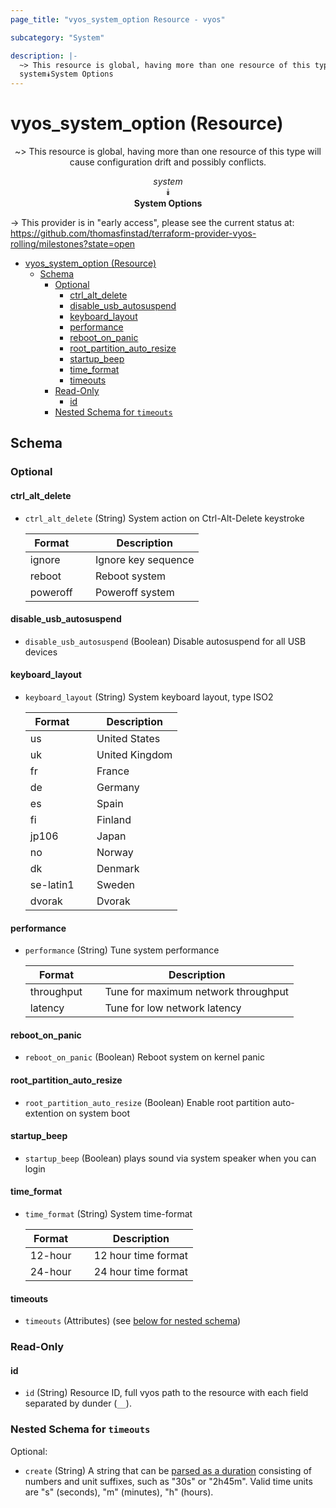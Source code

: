 ```yaml
---
page_title: "vyos_system_option Resource - vyos"

subcategory: "System"

description: |-
  ~> This resource is global, having more than one resource of this type will cause configuration drift and possibly conflicts.
  system⯯System Options
---
```


# vyos_system_option (Resource)
<center>

~> This resource is global, having more than one resource of this type will cause configuration drift and possibly conflicts.

*system*  
⯯  
**System Options**


</center>

-> This provider is in "early access", please see the current status at: https://github.com/thomasfinstad/terraform-provider-vyos-rolling/milestones?state=open

<!--TOC-->

- [vyos_system_option (Resource)](#vyos_system_option-resource)
  - [Schema](#schema)
    - [Optional](#optional)
      - [ctrl_alt_delete](#ctrl_alt_delete)
      - [disable_usb_autosuspend](#disable_usb_autosuspend)
      - [keyboard_layout](#keyboard_layout)
      - [performance](#performance)
      - [reboot_on_panic](#reboot_on_panic)
      - [root_partition_auto_resize](#root_partition_auto_resize)
      - [startup_beep](#startup_beep)
      - [time_format](#time_format)
      - [timeouts](#timeouts)
    - [Read-Only](#read-only)
      - [id](#id)
    - [Nested Schema for `timeouts`](#nested-schema-for-timeouts)

<!--TOC-->

<!-- schema generated by tfplugindocs -->
## Schema

### Optional

#### ctrl_alt_delete
- `ctrl_alt_delete` (String) System action on Ctrl-Alt-Delete keystroke

    |  Format    &emsp;|  Description          |
    |------------|-----------------------|
    |  ignore    &emsp;|  Ignore key sequence  |
    |  reboot    &emsp;|  Reboot system        |
    |  poweroff  &emsp;|  Poweroff system      |
#### disable_usb_autosuspend
- `disable_usb_autosuspend` (Boolean) Disable autosuspend for all USB devices
#### keyboard_layout
- `keyboard_layout` (String) System keyboard layout, type ISO2

    |  Format     &emsp;|  Description     |
    |-------------|------------------|
    |  us         &emsp;|  United States   |
    |  uk         &emsp;|  United Kingdom  |
    |  fr         &emsp;|  France          |
    |  de         &emsp;|  Germany         |
    |  es         &emsp;|  Spain           |
    |  fi         &emsp;|  Finland         |
    |  jp106      &emsp;|  Japan           |
    |  no         &emsp;|  Norway          |
    |  dk         &emsp;|  Denmark         |
    |  se-latin1  &emsp;|  Sweden          |
    |  dvorak     &emsp;|  Dvorak          |
#### performance
- `performance` (String) Tune system performance

    |  Format      &emsp;|  Description                          |
    |--------------|---------------------------------------|
    |  throughput  &emsp;|  Tune for maximum network throughput  |
    |  latency     &emsp;|  Tune for low network latency         |
#### reboot_on_panic
- `reboot_on_panic` (Boolean) Reboot system on kernel panic
#### root_partition_auto_resize
- `root_partition_auto_resize` (Boolean) Enable root partition auto-extention on system boot
#### startup_beep
- `startup_beep` (Boolean) plays sound via system speaker when you can login
#### time_format
- `time_format` (String) System time-format

    |  Format   &emsp;|  Description          |
    |-----------|-----------------------|
    |  12-hour  &emsp;|  12 hour time format  |
    |  24-hour  &emsp;|  24 hour time format  |
#### timeouts
- `timeouts` (Attributes) (see [below for nested schema](#nestedatt--timeouts))

### Read-Only

#### id
- `id` (String) Resource ID, full vyos path to the resource with each field separated by dunder (`__`).

<a id="nestedatt--timeouts"></a>
### Nested Schema for `timeouts`

Optional:

- `create` (String) A string that can be [parsed as a duration](https://pkg.go.dev/time#ParseDuration) consisting of numbers and unit suffixes, such as &#34;30s&#34; or &#34;2h45m&#34;. Valid time units are &#34;s&#34; (seconds), &#34;m&#34; (minutes), &#34;h&#34; (hours).
